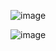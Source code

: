 ![image](https://github.com/user-attachments/assets/14d14abf-570f-4563-887a-832e8cb84707)

![image](https://github.com/user-attachments/assets/5f996aed-f751-4c3c-beb6-fdb5b511b955)
